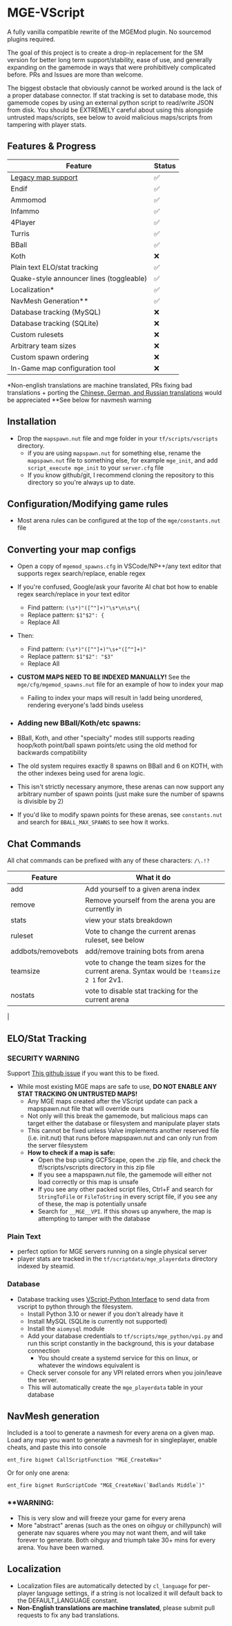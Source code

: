 # MGE-VScript
A fully vanilla compatible rewrite of the MGEMod plugin.  No sourcemod plugins required.

The goal of this project is to create a drop-in replacement for the SM version for better long term support/stability, ease of use, and generally expanding on the gamemode in ways that were prohibitively complicated before.  PRs and Issues are more than welcome.

The biggest obstacle that obviously cannot be worked around is the lack of a proper database connector.  If stat tracking is set to database mode, this gamemode copes by using an external python script to read/write JSON from disk.  You should be EXTREMELY careful about using this alongside untrusted maps/scripts, see below to avoid malicious maps/scripts from tampering with player stats.

## Features & Progress

| Feature | Status |
|---------|--------|
| [Legacy map support](https://github.com/sapphonie/MGEMod/blob/master/addons/sourcemod/configs/mgemod_spawns.cfg) | ✅ |
| Endif | ✅ |
| Ammomod | ✅ |
| Infammo | ✅ |
| 4Player | ✅ |
| Turris | ✅ |
| BBall | ✅ |
| Koth | ❌ |
| Plain text ELO/stat tracking | ✅ |
| Quake-style announcer lines (toggleable) | ✅ |
| Localization* | ✅ |
| NavMesh Generation** | ✅ |
| Database tracking (MySQL) | ❌ |
| Database tracking (SQLite) | ❌ |
| Custom rulesets | ❌ |
| Arbitrary team sizes | ❌ |
| Custom spawn ordering | ❌ |
| In-Game map configuration tool | ❌ |
*Non-english translations are machine translated, PRs fixing bad translations + porting the [Chinese, German, and Russian translations](https://github.com/sapphonie/MGEMod/tree/master/addons/sourcemod/translations) would be appreciated
**See below for navmesh warning

## Installation
- Drop the `mapspawn.nut` file and mge folder in your `tf/scripts/vscripts` directory.
  - if you are using `mapspawn.nut` for something else, rename the `mapspawn.nut` file to something else, for example `mge_init`, and add `script_execute mge_init` to your `server.cfg` file 
  - If you know github/git, I recommend cloning the repository to this directory so you're always up to date.

  

## Configuration/Modifying game rules
- Most arena rules can be configured at the top of the `mge/constants.nut` file

## Converting your map configs
- Open a copy of `mgemod_spawns.cfg` in VSCode/NP++/any text editor that supports regex search/replace, enable regex
- If you're confused, Google/ask your favorite AI chat bot how to enable regex search/replace in your text editor

    - Find pattern: `(\s*)"([^"]+)"\s*\n\s*\{`
    - Replace pattern: `$1"$2": {`
    - Replace All
- Then:
    - Find pattern: `(\s*)"([^"]+)"\s+"([^"]+)"`
    - Replace pattern: `$1"$2": "$3"`
    - Replace All

- **CUSTOM MAPS NEED TO BE INDEXED MANUALLY!** See the `mge/cfg/mgemod_spawns.nut` file for an example of how to index your map
    - Failing to index your maps will result in !add being unordered, rendering everyone's !add binds useless

- ### Adding new BBall/Koth/etc spawns:
- BBall, Koth, and other "specialty" modes still supports reading hoop/koth point/ball spawn points/etc using the old method for backwards compatibility
- The old system requires exactly 8 spawns on BBall and 6 on KOTH, with the other indexes being used for arena logic.
- This isn't strictly necessary anymore, these arenas can now support any arbitrary number of spawn points (just make sure the number of spawns is divisible by 2)
- If you'd like to modify spawn points for these arenas, see `constants.nut` and search for `BBALL_MAX_SPAWNS` to see how it works.

## Chat Commands

All chat commands can be prefixed with any of these characters: `/\.!?`

| Feature | What it do
|---------|--------|
| add | Add yourself to a given arena index
| remove | Remove yourself from the arena you are currently in 
| stats | view your stats breakdown
| ruleset | Vote to change the current arenas ruleset, see below
| addbots/removebots | add/remove training bots from arena
| teamsize | vote to change the team sizes for the current arena.  Syntax would be `!teamsize 2 1` for 2v1.
| nostats | vote to disable stat tracking for the current arena
|

## ELO/Stat Tracking
### SECURITY WARNING
Support [This github issue](https://github.com/ValveSoftware/Source-1-Games/issues/6356) if you want this to be fixed.
- While most existing MGE maps are safe to use, **DO NOT ENABLE ANY STAT TRACKING ON UNTRUSTED MAPS!**
    - Any MGE maps created after the VScript update can pack a mapspawn.nut file that will override ours
    - Not only will this break the gamemode, but malicious maps can target either the database or filesystem and manipulate player stats
    - This cannot be fixed unless Valve implements another reserved file (i.e. init.nut) that runs before mapspawn.nut and can only run from the server filesystem
    - **How to check if a map is safe:**
        - Open the bsp using GCFScape, open the .zip file, and check the tf/scripts/vscripts directory in this zip file
        - If you see a mapspawn.nut file, the gamemode will either not load correctly or this map is unsafe
        - If you see any other packed script files, Ctrl+F and search for `StringToFile` or `FileToString` in every script file, if you see any of these, the map is potentially unsafe
        - Search for `__MGE__VPI`.  If this shows up anywhere, the map is attempting to tamper with the database 

### Plain Text
- perfect option for MGE servers running on a single physical server
- player stats are tracked in the `tf/scriptdata/mge_playerdata` directory indexed by steamid.

### Database
- Database tracking uses [VScript-Python Interface](https://github.com/potato-tf/VPI) to send data from vscript to python through the filesystem.
    - Install Python 3.10 or newer if you don't already have it
    - Install MySQL (SQLite is currently not supported)
    - Install the `aiomysql` module
    - Add your database credentials to `tf/scripts/mge_python/vpi.py` and run this script constantly in the background, this is your database connection
        - You should create a systemd service for this on linux, or whatever the windows equivalent is
    - Check server console for any VPI related errors when you join/leave the server.
    - This will automatically create the `mge_playerdata` table in your database

## NavMesh generation

Included is a tool to generate a navmesh for every arena on a given map.  Load any map you want to generate a navmesh for in singleplayer, enable cheats, and paste this into console

`ent_fire bignet CallScriptFunction "MGE_CreateNav"`

Or for only one arena:

```ent_fire bignet RunScriptCode "MGE_CreateNav(`Badlands Middle`)"```

### **WARNING:
- This is very slow and will freeze your game for every arena
- More "abstract" arenas (such as the ones on oihguy or chillypunch) will generate nav squares where you may not want them, and will take forever to generate.  Both oihguy and triumph take 30+ mins for every arena.  You have been warned.

## Localization
- Localization files are automatically detected by `cl_language` for per-player language settings, if a string is not localized it will default back to the DEFAULT_LANGUAGE constant.
- **Non-English translations are machine translated**, please submit pull requests to fix any bad translations.
